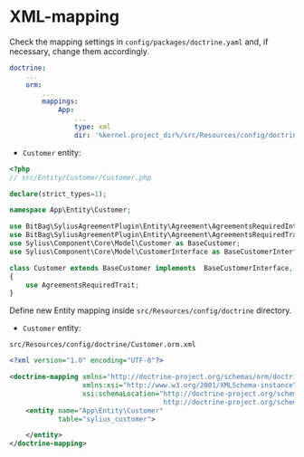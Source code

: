 # XML-mapping

Check the mapping settings in `config/packages/doctrine.yaml` and, if necessary, change them accordingly.
```yaml
doctrine:
    ...
    orm:
        ...
        mappings:
            App:
                ...
                type: xml
                dir: '%kernel.project_dir%/src/Resources/config/doctrine'
```

- `Customer` entity:

```php
<?php
// src/Entity/Customer/Customer.php

declare(strict_types=1);

namespace App\Entity\Customer;

use BitBag\SyliusAgreementPlugin\Entity\Agreement\AgreementsRequiredInterface;
use BitBag\SyliusAgreementPlugin\Entity\Agreement\AgreementsRequiredTrait;
use Sylius\Component\Core\Model\Customer as BaseCustomer;
use Sylius\Component\Core\Model\CustomerInterface as BaseCustomerInterface;

class Customer extends BaseCustomer implements  BaseCustomerInterface, AgreementsRequiredInterface
{
    use AgreementsRequiredTrait;
}
```

Define new Entity mapping inside `src/Resources/config/doctrine` directory.

- `Customer` entity:

`src/Resources/config/doctrine/Customer.orm.xml`

```xml
<?xml version="1.0" encoding="UTF-8"?>

<doctrine-mapping xmlns="http://doctrine-project.org/schemas/orm/doctrine-mapping"
                  xmlns:xsi="http://www.w3.org/2001/XMLSchema-instance"
                  xsi:schemaLocation="http://doctrine-project.org/schemas/orm/doctrine-mapping
                                      http://doctrine-project.org/schemas/orm/doctrine-mapping.xsd">
    <entity name="App\Entity\Customer"
            table="sylius_customer">

    </entity>
</doctrine-mapping>
```
